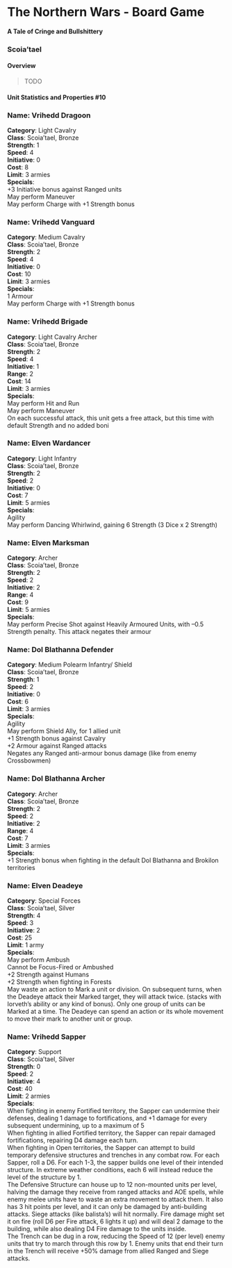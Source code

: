 The Northern Wars - Board Game
==============================

**A Tale of Cringe and Bullshittery**

### Scoia’tael

#### Overview

>   TODO

#### Unit Statistics and Properties \#10

### Name: Vrihedd Dragoon

**Category**: Light Cavalry  
**Class**: Scoia’tael, Bronze  
**Strength**: 1  
**Speed**: 4  
**Initiative**: 0  
**Cost**: 8  
**Limit**: 3 armies  
**Specials**:  
+3 Initiative bonus against Ranged units  
May perform Maneuver  
May perform Charge with +1 Strength bonus

### Name: Vrihedd Vanguard

**Category**: Medium Cavalry  
**Class**: Scoia’tael, Bronze  
**Strength**: 2  
**Speed**: 4  
**Initiative**: 0  
**Cost**: 10  
**Limit**: 3 armies  
**Specials**:  
1 Armour  
May perform Charge with +1 Strength bonus

### Name: Vrihedd Brigade

**Category**: Light Cavalry Archer  
**Class**: Scoia’tael, Bronze  
**Strength**: 2  
**Speed**: 4  
**Initiative**: 1  
**Range**: 2  
**Cost**: 14  
**Limit**: 3 armies  
**Specials**:  
May perform Hit and Run  
May perform Maneuver  
On each successful attack, this unit gets a free attack, but this time with
default Strength and no added boni

### Name: Elven Wardancer

**Category**: Light Infantry  
**Class**: Scoia’tael, Bronze  
**Strength**: 2  
**Speed**: 2  
**Initiative**: 0  
**Cost**: 7  
**Limit**: 5 armies  
**Specials**:  
Agility  
May perform Dancing Whirlwind, gaining 6 Strength (3 Dice x 2 Strength)

### Name: Elven Marksman

**Category**: Archer  
**Class**: Scoia’tael, Bronze  
**Strength**: 2  
**Speed**: 2  
**Initiative**: 2  
**Range**: 4  
**Cost**: 9  
**Limit**: 5 armies  
**Specials**:  
May perform Precise Shot against Heavily Armoured Units, with –0.5 Strength
penalty. This attack negates their armour

### Name: Dol Blathanna Defender

**Category**: Medium Polearm Infantry/ Shield  
**Class**: Scoia’tael, Bronze  
**Strength**: 1  
**Speed**: 2  
**Initiative**: 0  
**Cost**: 6  
**Limit**: 3 armies  
**Specials**:  
Agility  
May perform Shield Ally, for 1 allied unit  
+1 Strength bonus against Cavalry  
+2 Armour against Ranged attacks  
Negates any Ranged anti-armour bonus damage (like from enemy Crossbowmen)

### Name: Dol Blathanna Archer

**Category**: Archer  
**Class**: Scoia’tael, Bronze  
**Strength**: 2  
**Speed**: 2  
**Initiative**: 2  
**Range**: 4  
**Cost**: 7  
**Limit**: 3 armies  
**Specials**:  
+1 Strength bonus when fighting in the default Dol Blathanna and Brokilon
territories

### Name: Elven Deadeye

**Category**: Special Forces  
**Class**: Scoia’tael, Silver  
**Strength**: 4  
**Speed**: 3  
**Initiative**: 2  
**Cost**: 25  
**Limit**: 1 army  
**Specials**:  
May perform Ambush  
Cannot be Focus-Fired or Ambushed  
+2 Strength against Humans  
+2 Strength when fighting in Forests  
May waste an action to Mark a unit or division. On subsequent turns, when the
Deadeye attack their Marked target, they will attack twice. (stacks with
Iorveth’s ability or any kind of bonus). Only one group of units can be Marked
at a time. The Deadeye can spend an action or its whole movement to move their
mark to another unit or group.

### Name: Vrihedd Sapper

**Category**: Support  
**Class**: Scoia’tael, Silver  
**Strength**: 0  
**Speed**: 2  
**Initiative**: 4  
**Cost**: 40  
**Limit**: 2 armies  
**Specials**:  
When fighting in enemy Fortified territory, the Sapper can undermine their
defenses, dealing 1 damage to fortifications, and +1 damage for every subsequent
undermining, up to a maximum of 5  
When fighting in allied Fortified territory, the Sapper can repair damaged
fortifications, repairing D4 damage each turn.  
When fighting in Open territories, the Sapper can attempt to build temporary
defensive structures and trenches in any combat row. For each Sapper, roll a D6.
For each 1-3, the sapper builds one level of their intended structure. In
extreme weather conditions, each 6 will instead reduce the level of the
structure by 1.  
The Defensive Structure can house up to 12 non-mounted units per level, halving
the damage they receive from ranged attacks and AOE spells, while enemy melee
units have to waste an extra movement to attack them. It also has 3 hit points
per level, and it can only be damaged by anti-building attacks. Siege attacks
(like balista’s) will hit normally. Fire damage might set it on fire (roll D6
per Fire attack, 6 lights it up) and will deal 2 damage to the building, while
also dealing D4 Fire damage to the units inside.  
The Trench can be dug in a row, reducing the Speed of 12 (per level) enemy units
that try to march through this row by 1. Enemy units that end their turn in the
Trench will receive +50% damage from allied Ranged and Siege attacks.
